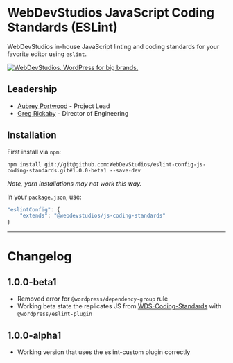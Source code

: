 # WebDevStudios JavaScript Coding Standards (ESLint)

WebDevStudios in-house JavaScript linting and coding standards for your favorite editor using `eslint`.

<a href="https://webdevstudios.com/contact/"><img src="https://webdevstudios.com/wp-content/uploads/2018/04/wds-github-banner.png" alt="WebDevStudios. WordPress for big brands."></a>

## Leadership

- [Aubrey Portwood](https://github.com/aubreypwd) - Project Lead
- [Greg Rickaby](https://github.com/gregrickaby) - Director of Engineering

## Installation

First install via `npm`:

`npm install git://git@github.com:WebDevStudios/eslint-config-js-coding-standards.git#1.0.0-beta1 --save-dev`

_Note, yarn installations may not work this way._

In your `package.json`, use:

```js
"eslintConfig": {
    "extends": "@webdevstudios/js-coding-standards"
}
```

__________

# Changelog

## 1.0.0-beta1

- Removed error for `@wordpress/dependency-group` rule
- Working beta state the replicates JS from [WDS-Coding-Standards](https://github.com/WebDevStudios/WDS-Coding-Standards) with `@wordpress/eslint-plugin`

## 1.0.0-alpha1

- Working version that uses the eslint-custom plugin correctly
